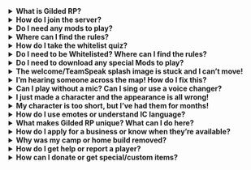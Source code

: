
<details>
<summary><strong>What is Gilded RP?</strong></summary>

Gilded RP is a Red Dead Redemption 2 roleplay community focused on immersive storytelling and character-driven experiences.
</details>

<details>
<summary><strong>How do I join the server?</strong></summary>

You can join by visiting our Discord, reading the rules, and loading into the server using RedM.
</details>

<details>
<summary><strong>Do I need any mods to play?</strong></summary>

Yes, you need to install RedM and TeamSpeak. Follow our setup instructions to ensure compatibility with our server.
</details>

<details>
<summary><strong>Where can I find the rules?</strong></summary>

The full rules are available on the [Rules page](https://www.gildedroleplay.com/rules), accessible through the top navigation.
</details>

<details>
<summary><strong>How do I take the whitelist quiz?</strong></summary>

The quiz will pop up when you join the RedM server for the first time. You will be prompted to answer a series of questions about the rules and server guidelines.
</details>

<details>
<summary><strong>Do I need to be Whitelisted? Where can I find the rules?</strong></summary>

Getting whitelisted is easy—just join the server through the RedM Launcher and a pop-up quiz will begin. Once completed successfully, you're good to go. Make sure you've read the rules, as failing the quiz triggers a cooldown.

**Rules:** [https://www.gildedroleplay.com/rules](https://www.gildedroleplay.com/rules)
</details>

<details>
<summary><strong>Do I need to download any special Mods to play?</strong></summary>

No manual mods are required. Gilded downloads everything automatically when you join. The only external programs you'll need are **TeamSpeak (v3.6.0)** and the **Salty Chat plugin (v3.1.2)**.

**Setup Info:** [https://www.gildedroleplay.com/getting-started](https://www.gildedroleplay.com/getting-started)
</details>

<details>
<summary><strong>The welcome/TeamSpeak splash image is stuck and I can’t move!</strong></summary>

1. Make sure you have the correct versions of TeamSpeak and SaltyChat installed.  
2. Follow this video for help fixing DNS issues: [YouTube Video](https://www.youtube.com/watch?v=4a5CKxua7C8&t=70s)  
3. Check: [https://www.gildedroleplay.com/dns](https://www.gildedroleplay.com/dns)  
4. Ensure you've accepted SaltyChat's terms and conditions.
</details>

<details>
<summary><strong>I’m hearing someone across the map! How do I fix this?</strong></summary>

This is caused by in-game voice chat. Disable it via:  
**Settings > Audio > Voice Chat Enabled: Off**
</details>

<details>
<summary><strong>Can I play without a mic? Can I sing or use a voice changer?</strong></summary>

Yes! Gilded is flexible:
- No mic? Apply for the **"Mute Role"** with a character backstory.  
- Singer/Musician? Apply for the **"Bard Role"** to sing or play music without push-to-talk.  
- Voice changer? Provide a quality sample for approval.  

Open a ticket for any of these options.
</details>

<details>
<summary><strong>I just made a character and the appearance is all wrong!</strong></summary>

Character customization like makeup, eyebrows, etc. is handled in-game via barbers, tailors, etc.  
If it's a major mistake (like giant eyes), new characters may qualify for a **Second Chance Token**.
</details>

<details>
<summary><strong>My character is too short, but I’ve had them for months!</strong></summary>

Character changes are only allowed shortly after creation. Once your character is known in the world, we don’t offer appearance do-overs.
</details>

<details>
<summary><strong>How do I use emotes or understand IC language?</strong></summary>

Emotes and RP terms enhance immersion.  
Learn them in the Discord **"Gilded Controls and Language"** channel.  
Examples: “taking a nap”, “walking drunk”, etc.
</details>

<details>
<summary><strong>What makes Gilded RP unique? What can I do here?</strong></summary>

Gilded offers unique, hand-crafted scripts and endless RP paths:
- Run a business or work any job  
- Mine, farm, fish, cook, hunt, or govern  
- Get involved with Lawmen, Doctors, Vets, Politicians  
- Explore underworld RP  

More ideas can be found in our Discord’s **"In-Character Plot Roles"** channel.
</details>

<details>
<summary><strong>How do I apply for a business or know when they’re available?</strong></summary>

Businesses become available when sold or repossessed.  
Watch the Discord **‘Announcements’** channel for updates.  
Apply via a Google Doc proposal in the **"Roles and Applications"** channel.
</details>

<details>
<summary><strong>Why was my camp or home build removed?</strong></summary>

Your build likely violated a rule (e.g., excessive lighting, blocking roads, unrealistic placement).  
Builds must align with RP guidelines.  

**Review camp rules here:**  
[https://www.gildedroleplay.com/rules](https://www.gildedroleplay.com/rules)
</details>

<details>
<summary><strong>How do I get help or report a player?</strong></summary>

Use our ticket system:
- **General Ticket**: gameplay issues/questions  
- **Tebex Support**: purchases/custom items  
- **Conflict/Player Report**: rule violations  
- **Tech Support**: sound, crashes, etc.
</details>

<details>
<summary><strong>How can I donate or get special/custom items?</strong></summary>

Support the server via subscription tiers or one-time purchases like custom telegrams or cookbooks.  
All donations come with perks like **Priority Points**.

**Donate here:**  
[https://gilded-rp.tebex.io/category/support](https://gilded-rp.tebex.io/category/support)
</details>
